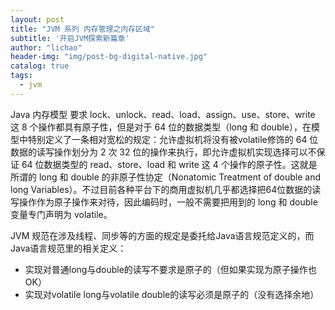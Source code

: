 ```yaml
---
layout: post
title: "JVM 系列 内存管理之内存区域"
subtitle: '开启JVM探索新篇章'
author: "lichao"
header-img: "img/post-bg-digital-native.jpg"
catalog: true
tags:
  - jvm
---
```


Java 内存模型 要求 lock、unlock、read、load、assign、use、store、write 这 8 个操作都具有原子性，但是对于 64 位的数据类型（long 和 double），在模型中特别定义了一条相对宽松的规定：允许虚拟机将没有被volatile修饰的 64 位数据的读写操作划分为 2 次 32 位的操作来执行，即允许虚拟机实现选择可以不保证 64 位数据类型的 read、store、load 和 write 这 4 个操作的原子性。这就是所谓的 long 和 double 的非原子性协定（Nonatomic Treatment of double and long Variables）。不过目前各种平台下的商用虚拟机几乎都选择把64位数据的读写操作作为原子操作来对待，因此编码时，一般不需要把用到的 long 和 double 变量专门声明为 volatile。

JVM 规范在涉及线程、同步等的方面的规定是委托给Java语言规范定义的，而Java语言规范里的相关定义：
* 实现对普通long与double的读写不要求是原子的（但如果实现为原子操作也OK）
* 实现对volatile long与volatile double的读写必须是原子的（没有选择余地）